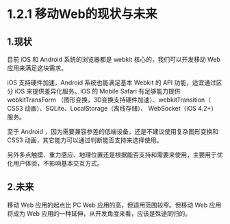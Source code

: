 # 1.2.1 移动Web的现状与未来

## 1.现状
目前 iOS 和 Android 系统的浏览器都是 webkit 核心的，我们可以开发移动 Web 应用来满足这块需求。

iOS 支持硬件加速，Android 系统也能满足基本 Webkit 的 API 功能，适宜通过区分 iOS 来提供差异化服务。iOS 的 Mobile Safari 有足够能力提供 webkitTransForm （图形变换，3D变换支持硬件加速）、webkitTransition（ CSS3 动画）、SQLite、LocalStorage（离线存储）、 WebSocket（iOS 4.2+）服务。

至于 Android ，因为需要兼容参差的低端设备，还是不建议使用复杂图形变换和 CSS3 动画，其它能力可以通过判断能否支持来选择使用。

另外多点触摸、重力感应、地理位置还是根据能否支持和需要来使用，主要用于优化用户体验，不影响基本交互方式。

## 2.未来

移动 Web 应用的起点比 PC Web 应用的高，但适用范围较窄。但移动 Web 应用将成为 Web 应用的一种延伸，从开发角度来看，应该是殊途同归的。
